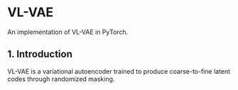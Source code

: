 # VL-VAE

An implementation of VL-VAE in PyTorch.

## 1. Introduction

VL-VAE is a variational autoencoder trained to produce coarse-to-fine latent codes through randomized masking.
